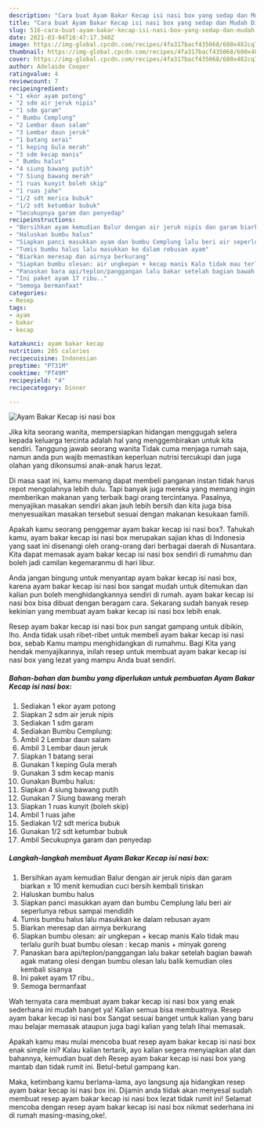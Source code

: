 ```yaml
---
description: "Cara buat Ayam Bakar Kecap isi nasi box yang sedap dan Mudah Dibuat"
title: "Cara buat Ayam Bakar Kecap isi nasi box yang sedap dan Mudah Dibuat"
slug: 516-cara-buat-ayam-bakar-kecap-isi-nasi-box-yang-sedap-dan-mudah-dibuat
date: 2021-03-04T10:47:17.340Z
image: https://img-global.cpcdn.com/recipes/4fa317bacf435068/680x482cq70/ayam-bakar-kecap-isi-nasi-box-foto-resep-utama.jpg
thumbnail: https://img-global.cpcdn.com/recipes/4fa317bacf435068/680x482cq70/ayam-bakar-kecap-isi-nasi-box-foto-resep-utama.jpg
cover: https://img-global.cpcdn.com/recipes/4fa317bacf435068/680x482cq70/ayam-bakar-kecap-isi-nasi-box-foto-resep-utama.jpg
author: Adelaide Cooper
ratingvalue: 4
reviewcount: 7
recipeingredient:
- "1 ekor ayam potong"
- "2 sdm air jeruk nipis"
- "1 sdm garam"
- " Bumbu Cemplung"
- "2 Lembar daun salam"
- "3 Lembar daun jeruk"
- "1 batang serai"
- "1 keping Gula merah"
- "3 sdm kecap manis"
- " Bumbu halus"
- "4 siung bawang putih"
- "7 Siung bawang merah"
- "1 ruas kunyit boleh skip"
- "1 ruas jahe"
- "1/2 sdt merica bubuk"
- "1/2 sdt ketumbar bubuk"
- "Secukupnya garam dan penyedap"
recipeinstructions:
- "Bersihkan ayam kemudian Balur dengan air jeruk nipis dan garam biarkan ± 10 menit kemudian cuci bersih kembali tiriskan"
- "Haluskan bumbu halus"
- "Siapkan panci masukkan ayam dan bumbu Cemplung lalu beri air seperlunya rebus sampai mendidih"
- "Tumis bumbu halus lalu masukkan ke dalam rebusan ayam"
- "Biarkan meresap dan airnya berkurang"
- "Siapkan bumbu olesan: air ungkepan + kecap manis Kalo tidak mau terlalu gurih buat bumbu olesan : kecap manis + minyak goreng"
- "Panaskan bara api/teplon/panggangan lalu bakar setelah bagian bawah agak matang olesi dengan bumbu olesan lalu balik kemudian oles kembali sisanya"
- "Ini paket ayam 17 ribu.."
- "Semoga bermanfaat"
categories:
- Resep
tags:
- ayam
- bakar
- kecap

katakunci: ayam bakar kecap 
nutrition: 265 calories
recipecuisine: Indonesian
preptime: "PT31M"
cooktime: "PT49M"
recipeyield: "4"
recipecategory: Dinner

---
```



![Ayam Bakar Kecap isi nasi box](https://img-global.cpcdn.com/recipes/4fa317bacf435068/680x482cq70/ayam-bakar-kecap-isi-nasi-box-foto-resep-utama.jpg)

Jika kita seorang wanita, mempersiapkan hidangan menggugah selera kepada keluarga tercinta adalah hal yang menggembirakan untuk kita sendiri. Tanggung jawab seorang  wanita Tidak cuma menjaga rumah saja, namun anda pun wajib memastikan keperluan nutrisi tercukupi dan juga olahan yang dikonsumsi anak-anak harus lezat.

Di masa  saat ini, kamu memang dapat membeli panganan instan tidak harus repot mengolahnya lebih dulu. Tapi banyak juga mereka yang memang ingin memberikan makanan yang terbaik bagi orang tercintanya. Pasalnya, menyajikan masakan sendiri akan jauh lebih bersih dan kita juga bisa menyesuaikan masakan tersebut sesuai dengan makanan kesukaan famili. 



Apakah kamu seorang penggemar ayam bakar kecap isi nasi box?. Tahukah kamu, ayam bakar kecap isi nasi box merupakan sajian khas di Indonesia yang saat ini disenangi oleh orang-orang dari berbagai daerah di Nusantara. Kita dapat memasak ayam bakar kecap isi nasi box sendiri di rumahmu dan boleh jadi camilan kegemaranmu di hari libur.

Anda jangan bingung untuk menyantap ayam bakar kecap isi nasi box, karena ayam bakar kecap isi nasi box sangat mudah untuk ditemukan dan kalian pun boleh menghidangkannya sendiri di rumah. ayam bakar kecap isi nasi box bisa dibuat dengan beragam cara. Sekarang sudah banyak resep kekinian yang membuat ayam bakar kecap isi nasi box lebih enak.

Resep ayam bakar kecap isi nasi box pun sangat gampang untuk dibikin, lho. Anda tidak usah ribet-ribet untuk membeli ayam bakar kecap isi nasi box, sebab Kamu mampu menghidangkan di rumahmu. Bagi Kita yang hendak menyajikannya, inilah resep untuk membuat ayam bakar kecap isi nasi box yang lezat yang mampu Anda buat sendiri.

<!--inarticleads1-->

##### Bahan-bahan dan bumbu yang diperlukan untuk pembuatan Ayam Bakar Kecap isi nasi box:

1. Sediakan 1 ekor ayam potong
1. Siapkan 2 sdm air jeruk nipis
1. Sediakan 1 sdm garam
1. Sediakan  Bumbu Cemplung:
1. Ambil 2 Lembar daun salam
1. Ambil 3 Lembar daun jeruk
1. Siapkan 1 batang serai
1. Gunakan 1 keping Gula merah
1. Gunakan 3 sdm kecap manis
1. Gunakan  Bumbu halus:
1. Siapkan 4 siung bawang putih
1. Gunakan 7 Siung bawang merah
1. Siapkan 1 ruas kunyit (boleh skip)
1. Ambil 1 ruas jahe
1. Sediakan 1/2 sdt merica bubuk
1. Gunakan 1/2 sdt ketumbar bubuk
1. Ambil Secukupnya garam dan penyedap




<!--inarticleads2-->

##### Langkah-langkah membuat Ayam Bakar Kecap isi nasi box:

1. Bersihkan ayam kemudian Balur dengan air jeruk nipis dan garam biarkan ± 10 menit kemudian cuci bersih kembali tiriskan
1. Haluskan bumbu halus
1. Siapkan panci masukkan ayam dan bumbu Cemplung lalu beri air seperlunya rebus sampai mendidih
1. Tumis bumbu halus lalu masukkan ke dalam rebusan ayam
1. Biarkan meresap dan airnya berkurang
1. Siapkan bumbu olesan: air ungkepan + kecap manis Kalo tidak mau terlalu gurih buat bumbu olesan : kecap manis + minyak goreng
1. Panaskan bara api/teplon/panggangan lalu bakar setelah bagian bawah agak matang olesi dengan bumbu olesan lalu balik kemudian oles kembali sisanya
1. Ini paket ayam 17 ribu..
1. Semoga bermanfaat




Wah ternyata cara membuat ayam bakar kecap isi nasi box yang enak sederhana ini mudah banget ya! Kalian semua bisa membuatnya. Resep ayam bakar kecap isi nasi box Sangat sesuai banget untuk kalian yang baru mau belajar memasak ataupun juga bagi kalian yang telah lihai memasak.

Apakah kamu mau mulai mencoba buat resep ayam bakar kecap isi nasi box enak simple ini? Kalau kalian tertarik, ayo kalian segera menyiapkan alat dan bahannya, kemudian buat deh Resep ayam bakar kecap isi nasi box yang mantab dan tidak rumit ini. Betul-betul gampang kan. 

Maka, ketimbang kamu berlama-lama, ayo langsung aja hidangkan resep ayam bakar kecap isi nasi box ini. Dijamin anda tiidak akan menyesal sudah membuat resep ayam bakar kecap isi nasi box lezat tidak rumit ini! Selamat mencoba dengan resep ayam bakar kecap isi nasi box nikmat sederhana ini di rumah masing-masing,oke!.

